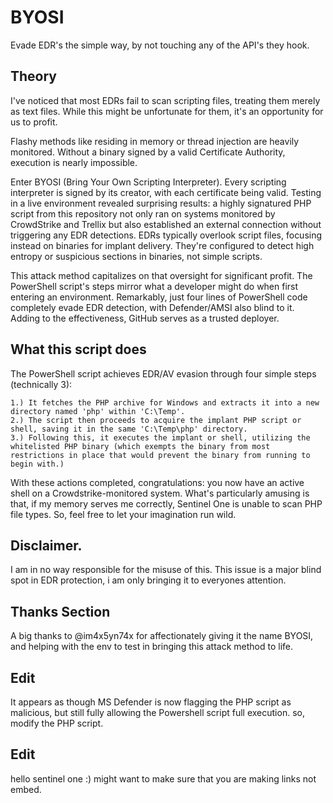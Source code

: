 # BYOSI
Evade EDR's the simple way, by not touching any of the API's they hook.


## Theory

I've noticed that most EDRs fail to scan scripting files, treating them merely as text files. While this might be unfortunate for them, it's an opportunity for us to profit.

Flashy methods like residing in memory or thread injection are heavily monitored. Without a binary signed by a valid Certificate Authority, execution is nearly impossible.

Enter BYOSI (Bring Your Own Scripting Interpreter). Every scripting interpreter is signed by its creator, with each certificate being valid. Testing in a live environment revealed surprising results: a highly signatured PHP script from this repository not only ran on systems monitored by CrowdStrike and Trellix but also established an external connection without triggering any EDR detections. EDRs typically overlook script files, focusing instead on binaries for implant delivery. They're configured to detect high entropy or suspicious sections in binaries, not simple scripts.

This attack method capitalizes on that oversight for significant profit. The PowerShell script's steps mirror what a developer might do when first entering an environment. Remarkably, just four lines of PowerShell code completely evade EDR detection, with Defender/AMSI also blind to it. Adding to the effectiveness, GitHub serves as a trusted deployer.

## What this script does

The PowerShell script achieves EDR/AV evasion through four simple steps (technically 3):

    1.) It fetches the PHP archive for Windows and extracts it into a new directory named 'php' within 'C:\Temp'.
    2.) The script then proceeds to acquire the implant PHP script or shell, saving it in the same 'C:\Temp\php' directory.
    3.) Following this, it executes the implant or shell, utilizing the whitelisted PHP binary (which exempts the binary from most restrictions in place that would prevent the binary from running to begin with.)

With these actions completed, congratulations: you now have an active shell on a Crowdstrike-monitored system. What's particularly amusing is that, if my memory serves me correctly, Sentinel One is unable to scan PHP file types. So, feel free to let your imagination run wild.

## Disclaimer.

I am in no way responsible for the misuse of this. This issue is a major blind spot in EDR protection, i am only bringing it to everyones attention.

## Thanks Section

A big thanks to @im4x5yn74x for affectionately giving it the name BYOSI, and helping with the env to test in bringing this attack method to life.

## Edit

It appears as though MS Defender is now flagging the PHP script as malicious, but still fully allowing the Powershell script full execution. so, modify the PHP script.

## Edit

hello sentinel one :) might want to make sure that you are making links not embed.
